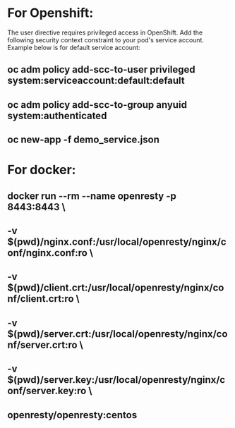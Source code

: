 

# For Openshift:
The user directive requires privileged access in OpenShift. Add the following security context constraint to your pod's service account. Example below is for default service account:
## oc adm policy add-scc-to-user privileged system:serviceaccount:default:default
## oc adm policy add-scc-to-group anyuid system:authenticated

## oc new-app -f demo_service.json

# For docker:
## docker run --rm --name openresty -p 8443:8443 \
##  -v $(pwd)/nginx.conf:/usr/local/openresty/nginx/conf/nginx.conf:ro \
##  -v $(pwd)/client.crt:/usr/local/openresty/nginx/conf/client.crt:ro \
##  -v $(pwd)/server.crt:/usr/local/openresty/nginx/conf/server.crt:ro \
##  -v $(pwd)/server.key:/usr/local/openresty/nginx/conf/server.key:ro \
##  openresty/openresty:centos
